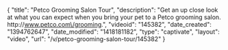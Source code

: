 {
    "title": "Petco Grooming Salon Tour",
    "description": "Get an up close look at what you can expect when you bring your pet to a Petco grooming salon. http:\/\/www.petco.com\/grooming.",
    "videoid": "145382",
    "date_created": "1394762647",
    "date_modified": "1418181182",
    "type": "captivate",
    "layout": "video",
    "url": "\/v\/petco-grooming-salon-tour\/145382"
}